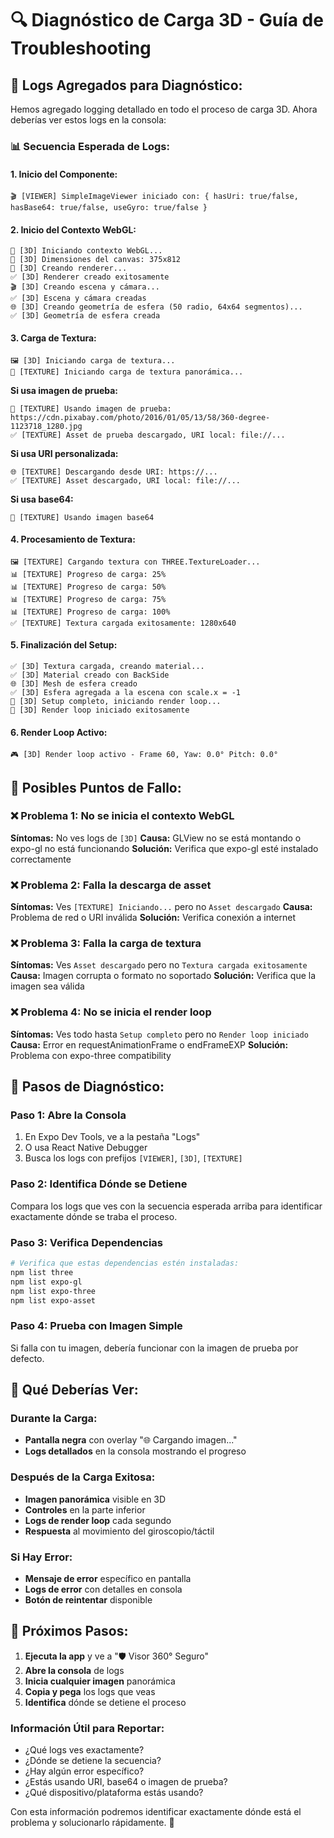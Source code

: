 # 🔍 Diagnóstico de Carga 3D - Guía de Troubleshooting

## 🎯 **Logs Agregados para Diagnóstico:**

Hemos agregado logging detallado en todo el proceso de carga 3D. Ahora deberías ver estos logs en la consola:

### 📊 **Secuencia Esperada de Logs:**

#### **1. Inicio del Componente:**
```
🎬 [VIEWER] SimpleImageViewer iniciado con: { hasUri: true/false, hasBase64: true/false, useGyro: true/false }
```

#### **2. Inicio del Contexto WebGL:**
```
🚀 [3D] Iniciando contexto WebGL...
📐 [3D] Dimensiones del canvas: 375x812
🎨 [3D] Creando renderer...
✅ [3D] Renderer creado exitosamente
🎬 [3D] Creando escena y cámara...
✅ [3D] Escena y cámara creadas
🌐 [3D] Creando geometría de esfera (50 radio, 64x64 segmentos)...
✅ [3D] Geometría de esfera creada
```

#### **3. Carga de Textura:**
```
🖼️ [3D] Iniciando carga de textura...
🔄 [TEXTURE] Iniciando carga de textura panorámica...
```

**Si usa imagen de prueba:**
```
🎯 [TEXTURE] Usando imagen de prueba: https://cdn.pixabay.com/photo/2016/01/05/13/58/360-degree-1123718_1280.jpg
✅ [TEXTURE] Asset de prueba descargado, URI local: file://...
```

**Si usa URI personalizada:**
```
🌐 [TEXTURE] Descargando desde URI: https://...
✅ [TEXTURE] Asset descargado, URI local: file://...
```

**Si usa base64:**
```
📄 [TEXTURE] Usando imagen base64
```

#### **4. Procesamiento de Textura:**
```
🖼️ [TEXTURE] Cargando textura con THREE.TextureLoader...
📊 [TEXTURE] Progreso de carga: 25%
📊 [TEXTURE] Progreso de carga: 50%
📊 [TEXTURE] Progreso de carga: 75%
📊 [TEXTURE] Progreso de carga: 100%
✅ [TEXTURE] Textura cargada exitosamente: 1280x640
```

#### **5. Finalización del Setup:**
```
✅ [3D] Textura cargada, creando material...
✅ [3D] Material creado con BackSide
🌐 [3D] Mesh de esfera creado
✅ [3D] Esfera agregada a la escena con scale.x = -1
🎉 [3D] Setup completo, iniciando render loop...
🔄 [3D] Render loop iniciado exitosamente
```

#### **6. Render Loop Activo:**
```
🎮 [3D] Render loop activo - Frame 60, Yaw: 0.0° Pitch: 0.0°
```

## 🚨 **Posibles Puntos de Fallo:**

### **❌ Problema 1: No se inicia el contexto WebGL**
**Síntomas:** No ves logs de `[3D]`
**Causa:** GLView no se está montando o expo-gl no está funcionando
**Solución:** Verifica que expo-gl esté instalado correctamente

### **❌ Problema 2: Falla la descarga de asset**
**Síntomas:** Ves `[TEXTURE] Iniciando...` pero no `Asset descargado`
**Causa:** Problema de red o URI inválida
**Solución:** Verifica conexión a internet

### **❌ Problema 3: Falla la carga de textura**
**Síntomas:** Ves `Asset descargado` pero no `Textura cargada exitosamente`
**Causa:** Imagen corrupta o formato no soportado
**Solución:** Verifica que la imagen sea válida

### **❌ Problema 4: No se inicia el render loop**
**Síntomas:** Ves todo hasta `Setup completo` pero no `Render loop iniciado`
**Causa:** Error en requestAnimationFrame o endFrameEXP
**Solución:** Problema con expo-three compatibility

## 🔧 **Pasos de Diagnóstico:**

### **Paso 1: Abre la Consola**
1. En Expo Dev Tools, ve a la pestaña "Logs"
2. O usa React Native Debugger
3. Busca los logs con prefijos `[VIEWER]`, `[3D]`, `[TEXTURE]`

### **Paso 2: Identifica Dónde se Detiene**
Compara los logs que ves con la secuencia esperada arriba para identificar exactamente dónde se traba el proceso.

### **Paso 3: Verifica Dependencias**
```bash
# Verifica que estas dependencias estén instaladas:
npm list three
npm list expo-gl
npm list expo-three
npm list expo-asset
```

### **Paso 4: Prueba con Imagen Simple**
Si falla con tu imagen, debería funcionar con la imagen de prueba por defecto.

## 📱 **Qué Deberías Ver:**

### **Durante la Carga:**
- **Pantalla negra** con overlay "🌐 Cargando imagen..."
- **Logs detallados** en la consola mostrando el progreso

### **Después de la Carga Exitosa:**
- **Imagen panorámica** visible en 3D
- **Controles** en la parte inferior
- **Logs de render loop** cada segundo
- **Respuesta** al movimiento del giroscopio/táctil

### **Si Hay Error:**
- **Mensaje de error** específico en pantalla
- **Logs de error** con detalles en consola
- **Botón de reintentar** disponible

## 🎯 **Próximos Pasos:**

1. **Ejecuta la app** y ve a "🛡️ Visor 360° Seguro"
2. **Abre la consola** de logs
3. **Inicia cualquier imagen** panorámica
4. **Copia y pega** los logs que veas
5. **Identifica** dónde se detiene el proceso

### **Información Útil para Reportar:**
- ¿Qué logs ves exactamente?
- ¿Dónde se detiene la secuencia?
- ¿Hay algún error específico?
- ¿Estás usando URI, base64 o imagen de prueba?
- ¿Qué dispositivo/plataforma estás usando?

Con esta información podremos identificar exactamente dónde está el problema y solucionarlo rápidamente. 🚀
